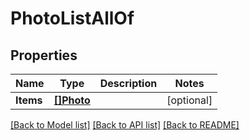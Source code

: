 # PhotoListAllOf

## Properties

Name | Type | Description | Notes
------------ | ------------- | ------------- | -------------
**Items** | [**[]Photo**](Photo.md) |  | [optional] 

[[Back to Model list]](../README.md#documentation-for-models) [[Back to API list]](../README.md#documentation-for-api-endpoints) [[Back to README]](../README.md)


